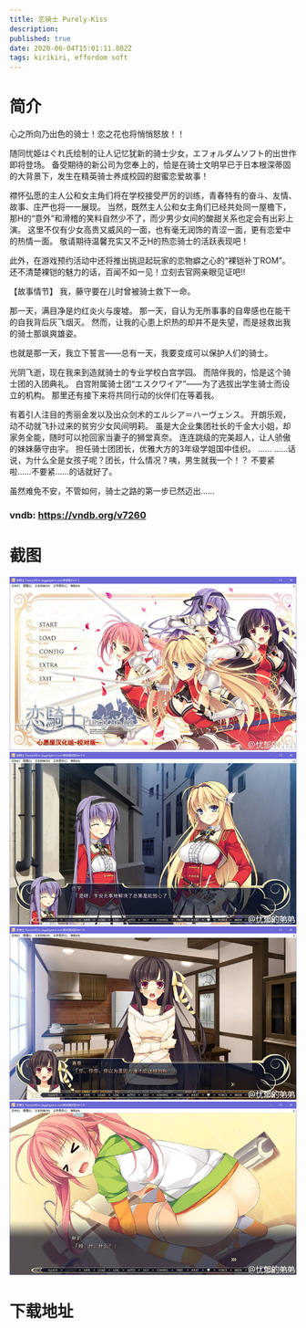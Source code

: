 ```yaml
---
title: 恋骑士 Purely☆Kiss
description: 
published: true
date: 2020-06-04T15:01:11.802Z
tags: kirikiri, effordom soft
---
```


# 简介
心之所向乃出色的骑士！恋之花也将悄悄怒放！！
 
随同忧姫はぐれ氏绘制的让人记忆犹新的骑士少女，エフォルダムソフト的出世作即将登场。
备受期待的新公司为您奉上的，恰是在骑士文明早已于日本根深蒂固的大背景下，发生在精英骑士养成校园的甜蜜恋爱故事！
 
襟怀弘愿的主人公和女主角们将在学校接受严厉的训练，青春特有的奋斗、友情、故事、庄严也将一一展现。
当然，既然主人公和女主角们已经共处同一屋檐下，那H的“意外”和滑稽的笑料自然少不了，而少男少女间的酸甜关系也定会有出彩上演。
这里不仅有少女高贵又威风的一面，也有毫无润饰的青涩一面，更有恋爱中的热情一面。
敬请期待温馨充实又不乏H的热恋骑士的活跃表现吧！
 
此外，在游戏预约活动中还将推出挑逗起玩家的恋物癖之心的“裸铠补丁ROM”。
还不清楚裸铠的魅力的话，百闻不如一见！立刻去官网亲眼见证吧!!
 
【故事情节】
我，藤守要在儿时曾被骑士救下一命。
 
那一天，满目净是灼红炎火与废墟。
那一天，自认为无所事事的自卑感也在能干的自我背后灰飞烟灭。
然而，让我的心患上炽热的却并不是失望，而是拯救出我的骑士那飒爽雄姿。
 
也就是那一天，我立下誓言——总有一天，我要变成可以保护人们的骑士。
 
光阴飞逝，现在我来到造就骑士的专业学校白宫学园。
而陪伴我的，恰是这个骑士团的入团典礼。
白宫附属骑士团“エスクワイア”——为了选拔出学生骑士而设立的机构。
那里还有接下来将共同行动的伙伴们在等着我。
 
有着引人注目的秀丽金发以及出众剑术的エルシア＝ハーヴェンス。
开朗乐观，动不动就飞扑过来的贫穷少女风间明莉。
虽是大企业集团社长的千金大小姐，却家务全能，随时可以抢回家当妻子的狮堂真奈。
连连跳级的完美超人，让人骄傲的妹妹藤守由宇。
担任骑士团团长，优雅大方的3年级学姐国中佳织。
……
……话说，为什么全是女孩子呢？团长，什么情况？咦，男生就我一个！？
不要紧啦……不要紧……的话就好了。
 
虽然难免不安，不管如何，骑士之路的第一步已然迈出……

### vndb: https://vndb.org/v7260

# 截图
![1.jpg](/pic/恋骑士/1.jpg)
![2.jpg](/pic/恋骑士/2.jpg)
![3.jpg](/pic/恋骑士/3.jpg)
![4.jpg](/pic/恋骑士/4.jpg)

# 下载地址